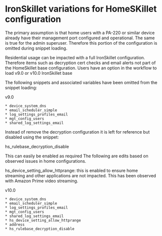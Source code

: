 # IronSkillet variations for HomeSKillet configuration

The primary assumption is that home users with a PA-220 or similar device
already have their management port configured and operational. The same
is true for the admin superuser. Therefore this portion of the configuration
is omitted during snippet loading.

Residential usage can be impacted with a full IronSkillet configuration.
Therefore items such as decryption cert checks and email alerts not part
of the HomeSkillet base configuration.
Users have an option in the workflow to load v9.0 or v10.0 IronSkillet base 

The following snippets and associated variables have been omitted from the
snippet loading:

v9.0

    * device_system_dns
    * email_scheduler_simple
    * log_settings_profiles_email
    * mgt_config_users
    * shared_log_settings_email

Instead of remove the decryption configuration it is left for reference but
disabled using the snippet:

hs_rulebase_decryption_disable

This can easily be enabled as required
The following are edits based on observed issues in home configurations.

hs_device_setting_allow_httprange: this is enabled to ensure home streaming
and other applications are not impacted. This has been observed with
Amazon Prime video streaming.



v10.0

    * device_system_dns
    * email_scheduler_simple
    * log_settings_profiles_email
    * mgt_config_users
    * shared_log_settings_email
    * hs_device_setting_allow_httprange
    * address
    * hs_rulebase_decryption_disable

  
    
   


